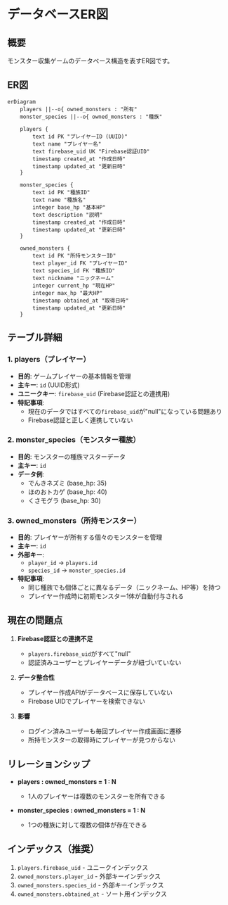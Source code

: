 # データベースER図

## 概要
モンスター収集ゲームのデータベース構造を表すER図です。

## ER図

```mermaid
erDiagram
    players ||--o{ owned_monsters : "所有"
    monster_species ||--o{ owned_monsters : "種族"
    
    players {
        text id PK "プレイヤーID (UUID)"
        text name "プレイヤー名"
        text firebase_uid UK "Firebase認証UID"
        timestamp created_at "作成日時"
        timestamp updated_at "更新日時"
    }
    
    monster_species {
        text id PK "種族ID"
        text name "種族名"
        integer base_hp "基本HP"
        text description "説明"
        timestamp created_at "作成日時"
        timestamp updated_at "更新日時"
    }
    
    owned_monsters {
        text id PK "所持モンスターID"
        text player_id FK "プレイヤーID"
        text species_id FK "種族ID"
        text nickname "ニックネーム"
        integer current_hp "現在HP"
        integer max_hp "最大HP"
        timestamp obtained_at "取得日時"
        timestamp updated_at "更新日時"
    }
```

## テーブル詳細

### 1. players（プレイヤー）
- **目的**: ゲームプレイヤーの基本情報を管理
- **主キー**: `id` (UUID形式)
- **ユニークキー**: `firebase_uid` (Firebase認証との連携用)
- **特記事項**: 
  - 現在のデータではすべての`firebase_uid`が"null"になっている問題あり
  - Firebase認証と正しく連携していない

### 2. monster_species（モンスター種族）
- **目的**: モンスターの種族マスターデータ
- **主キー**: `id`
- **データ例**:
  - でんきネズミ (base_hp: 35)
  - ほのおトカゲ (base_hp: 40)
  - くさモグラ (base_hp: 30)

### 3. owned_monsters（所持モンスター）
- **目的**: プレイヤーが所有する個々のモンスターを管理
- **主キー**: `id`
- **外部キー**: 
  - `player_id` → `players.id`
  - `species_id` → `monster_species.id`
- **特記事項**: 
  - 同じ種族でも個体ごとに異なるデータ（ニックネーム、HP等）を持つ
  - プレイヤー作成時に初期モンスター1体が自動付与される

## 現在の問題点

1. **Firebase認証との連携不足**
   - `players.firebase_uid`がすべて"null"
   - 認証済みユーザーとプレイヤーデータが紐づいていない

2. **データ整合性**
   - プレイヤー作成APIがデータベースに保存していない
   - Firebase UIDでプレイヤーを検索できない

3. **影響**
   - ログイン済みユーザーも毎回プレイヤー作成画面に遷移
   - 所持モンスターの取得時にプレイヤーが見つからない

## リレーションシップ

- **players : owned_monsters = 1 : N**
  - 1人のプレイヤーは複数のモンスターを所有できる
  
- **monster_species : owned_monsters = 1 : N**
  - 1つの種族に対して複数の個体が存在できる

## インデックス（推奨）

1. `players.firebase_uid` - ユニークインデックス
2. `owned_monsters.player_id` - 外部キーインデックス
3. `owned_monsters.species_id` - 外部キーインデックス
4. `owned_monsters.obtained_at` - ソート用インデックス